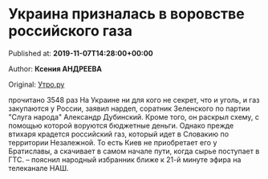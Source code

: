 
# Украина призналась в воровстве российского газа

Published at: **2019-11-07T14:28:00+00:00**

Author: **Ксения АНДРЕЕВА**

Original: [Утро.ру](https://utro.ru/politics/2019/11/07/1423707.shtml)

прочитано 3548 раз
На Украине ни для кого не секрет, что и уголь, и газ закупаются у России, заявил нардеп, соратник Зеленского по партии "Слуга народа" Александр Дубинский. Кроме того, он раскрыл схему, с помощью которой воруются бюджетные деньги.
Однако прежде втихаря крадется российский газ, который идет в Словакию по территории Незалежной. То есть Киев не приобретает его у Братиславы, а скачивает в самом начале пути, когда сырье поступает в ГТС.
– пояснил народный избранник ближе к 21-й минуте эфира на телеканале НАШ.
